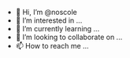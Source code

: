 - 👋 Hi, I’m @noscole
- 👀 I’m interested in ...
- 🌱 I’m currently learning ...
- 💞️ I’m looking to collaborate on ...
- 📫 How to reach me ...

<!---
noscole/noscole is a ✨ special ✨ repository because its `README.md` (this file) appears on your GitHub profile.
You can click the Preview link to take a look at your changes.
--->
